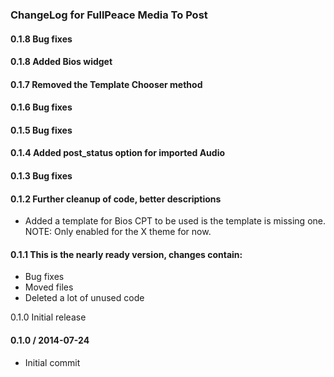 ### ChangeLog for FullPeace Media To Post

#### 0.1.8 Bug fixes

#### 0.1.8 Added Bios widget

#### 0.1.7 Removed the Template Chooser method

#### 0.1.6 Bug fixes

#### 0.1.5 Bug fixes

#### 0.1.4 Added post_status option for imported Audio

#### 0.1.3 Bug fixes

#### 0.1.2 Further cleanup of code, better descriptions
* Added a template for Bios CPT to be used is the template is missing one. NOTE: Only enabled for the X theme for now.

#### 0.1.1 This is the nearly ready version, changes contain:
* Bug fixes
* Moved files
* Deleted a lot of unused code

0.1.0 Initial release

#### 0.1.0 / 2014-07-24

* Initial commit
